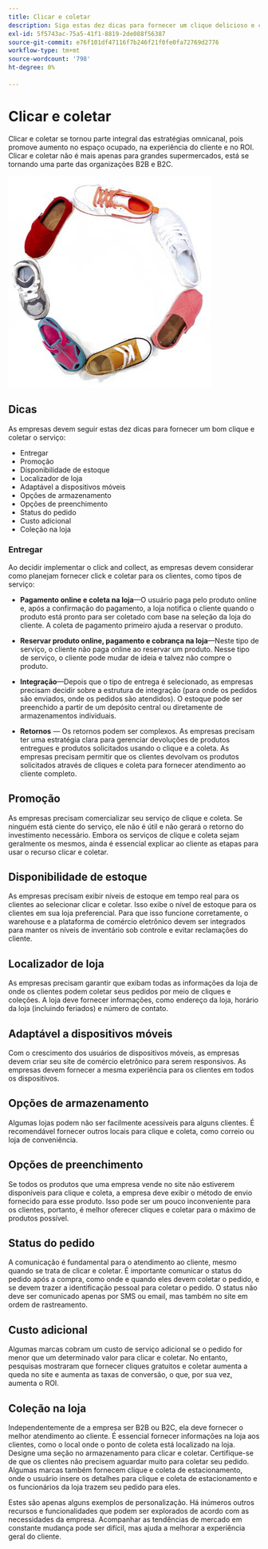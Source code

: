 ```yaml
---
title: Clicar e coletar
description: Siga estas dez dicas para fornecer um clique delicioso e coletar experiência para seus clientes.
exl-id: 5f5743ac-75a5-41f1-8819-2de088f56387
source-git-commit: e76f101df47116f7b246f21f0fe0fa72769d2776
workflow-type: tm+mt
source-wordcount: '798'
ht-degree: 0%

---
```


# Clicar e coletar

Clicar e coletar se tornou parte integral das estratégias omnicanal, pois promove aumento no espaço ocupado, na experiência do cliente e no ROI. Clicar e coletar não é mais apenas para grandes supermercados, está se tornando uma parte das organizações B2B e B2C.

![Sapatos em círculo](../../assets/playbooks/shoes.png)

## Dicas

As empresas devem seguir estas dez dicas para fornecer um bom clique e coletar o serviço:

- Entregar
- Promoção
- Disponibilidade de estoque
- Localizador de loja
- Adaptável a dispositivos móveis
- Opções de armazenamento
- Opções de preenchimento
- Status do pedido
- Custo adicional
- Coleção na loja

### Entregar

Ao decidir implementar o click and collect, as empresas devem considerar como planejam fornecer click e coletar para os clientes, como tipos de serviço:

- **Pagamento online e coleta na loja**—O usuário paga pelo produto online e, após a confirmação do pagamento, a loja notifica o cliente quando o produto está pronto para ser coletado com base na seleção da loja do cliente. A coleta de pagamento primeiro ajuda a reservar o produto.

- **Reservar produto online, pagamento e cobrança na loja**—Neste tipo de serviço, o cliente não paga online ao reservar um produto. Nesse tipo de serviço, o cliente pode mudar de ideia e talvez não compre o produto.

- **Integração**—Depois que o tipo de entrega é selecionado, as empresas precisam decidir sobre a estrutura de integração (para onde os pedidos são enviados, onde os pedidos são atendidos). O estoque pode ser preenchido a partir de um depósito central ou diretamente de armazenamentos individuais.

- **Retornos** — Os retornos podem ser complexos. As empresas precisam ter uma estratégia clara para gerenciar devoluções de produtos entregues e produtos solicitados usando o clique e a coleta. As empresas precisam permitir que os clientes devolvam os produtos solicitados através de cliques e coleta para fornecer atendimento ao cliente completo.

## Promoção

As empresas precisam comercializar seu serviço de clique e coleta. Se ninguém está ciente do serviço, ele não é útil e não gerará o retorno do investimento necessário. Embora os serviços de clique e coleta sejam geralmente os mesmos, ainda é essencial explicar ao cliente as etapas para usar o recurso clicar e coletar.

## Disponibilidade de estoque

As empresas precisam exibir níveis de estoque em tempo real para os clientes ao selecionar clicar e coletar. Isso exibe o nível de estoque para os clientes em sua loja preferencial. Para que isso funcione corretamente, o warehouse e a plataforma de comércio eletrônico devem ser integrados para manter os níveis de inventário sob controle e evitar reclamações do cliente.

## Localizador de loja

As empresas precisam garantir que exibam todas as informações da loja de onde os clientes podem coletar seus pedidos por meio de cliques e coleções. A loja deve fornecer informações, como endereço da loja, horário da loja (incluindo feriados) e número de contato.

## Adaptável a dispositivos móveis

Com o crescimento dos usuários de dispositivos móveis, as empresas devem criar seu site de comércio eletrônico para serem responsivos. As empresas devem fornecer a mesma experiência para os clientes em todos os dispositivos.

## Opções de armazenamento

Algumas lojas podem não ser facilmente acessíveis para alguns clientes. É recomendável fornecer outros locais para clique e coleta, como correio ou loja de conveniência.

## Opções de preenchimento

Se todos os produtos que uma empresa vende no site não estiverem disponíveis para clique e coleta, a empresa deve exibir o método de envio fornecido para esse produto. Isso pode ser um pouco inconveniente para os clientes, portanto, é melhor oferecer cliques e coletar para o máximo de produtos possível.

## Status do pedido

A comunicação é fundamental para o atendimento ao cliente, mesmo quando se trata de clicar e coletar. É importante comunicar o status do pedido após a compra, como onde e quando eles devem coletar o pedido, e se devem trazer a identificação pessoal para coletar o pedido. O status não deve ser comunicado apenas por SMS ou email, mas também no site em ordem de rastreamento.

## Custo adicional

Algumas marcas cobram um custo de serviço adicional se o pedido for menor que um determinado valor para clicar e coletar. No entanto, pesquisas mostraram que fornecer cliques gratuitos e coletar aumenta a queda no site e aumenta as taxas de conversão, o que, por sua vez, aumenta o ROI.

## Coleção na loja

Independentemente de a empresa ser B2B ou B2C, ela deve fornecer o melhor atendimento ao cliente. É essencial fornecer informações na loja aos clientes, como o local onde o ponto de coleta está localizado na loja. Designe uma seção no armazenamento para clicar e coletar. Certifique-se de que os clientes não precisem aguardar muito para coletar seu pedido. Algumas marcas também fornecem clique e coleta de estacionamento, onde o usuário insere os detalhes para clique e coleta de estacionamento e os funcionários da loja trazem seu pedido para eles.

Estes são apenas alguns exemplos de personalização. Há inúmeros outros recursos e funcionalidades que podem ser explorados de acordo com as necessidades da empresa. Acompanhar as tendências de mercado em constante mudança pode ser difícil, mas ajuda a melhorar a experiência geral do cliente.
